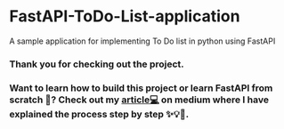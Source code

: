 # FastAPI-ToDo-List-application
A sample application for implementing To Do list in python using FastAPI

### Thank you for checking out the project.
### Want to learn how to build this project or learn FastAPI from scratch 🤔? Check out my [article💻](https://medium.com/python-in-plain-english/build-apis-fast-using-fastapi-and-python-e83b59031a34) on medium where I have explained the process step by step ✨💡🤩.

